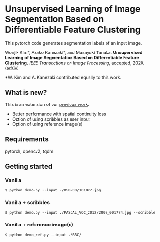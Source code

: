 # Unsupervised Learning of Image Segmentation Based on Differentiable Feature Clustering

This pytorch code generates segmentation labels of an input image.

Wonjik Kim\*, Asako Kanezaki\*, and Masayuki Tanaka.
**Unsupervised Learning of Image Segmentation Based on Differentiable Feature Clustering.** 
*IEEE Transactions on Image Processing*, accepted, 2020.
([arXiv](https://arxiv.org/abs/2007.09990))

\*W. Kim and A. Kanezaki contributed equally to this work.

## What is new?

This is an extension of our [previous work](https://github.com/kanezaki/pytorch-unsupervised-segmentation). 

- Better performance with spatial continuity loss
- Option of using scribbles as user input
- Option of using reference image(s)

## Requirements

pytorch, opencv2, tqdm

## Getting started

### Vanilla

    $ python demo.py --input ./BSD500/101027.jpg

### Vanilla + scribbles

    $ python demo.py --input ./PASCAL_VOC_2012/2007_001774.jpg --scribble

### Vanilla + reference image(s)

    $ python demo_ref.py --input ./BBC/
